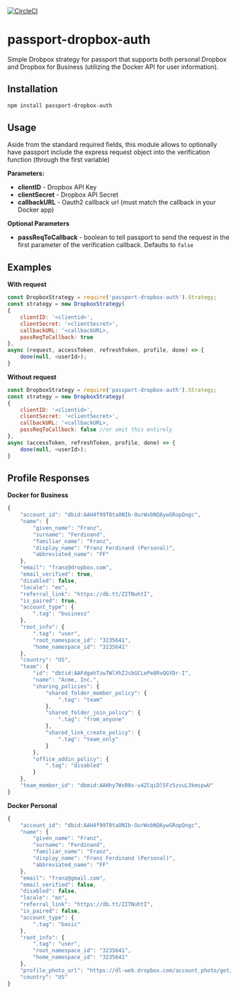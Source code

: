 [![CircleCI](https://circleci.com/gh/jnbarlow/passport-dropbox-auth.svg?style=shield)](https://circleci.com/gh/jnbarlow/passport-dropbox-auth)

# passport-dropbox-auth
Simple Drobpox strategy for passport that supports both personal Dropbox and Dropbox for Business (utilizing the Docker API for user information).

## Installation
```bash
npm install passport-dropbox-auth
```
## Usage
Aside from the standard required fields, this module allows to optionally have passport include the express request object into the verification function (through the first variable)

**Parameters:**
- **clientID** - Dropbox API Key
- **clientSecret** - Dropbox API Secret
- **callbackURL** - Oauth2 callback url (must match the callback in your Docker app)

**Optional Parameters**
- **passReqToCallback** - boolean to tell passport to send the request in the first parameter of the verification callback. Defaults to `false`

## Examples

**With request**
```javascript
const DropboxStrategy = require('passport-dropbox-auth').Strategy;
const strategy = new DropboxStrategy(
{
    clientID: '<clientid>',
    clientSecret: '<clientSecret>',
    callbackURL: '<callbackURL>,
    passReqToCallback: true
},
async (request, accessToken, refreshToken, profile, done) => {
    done(null, <userId>);
}
```


**Without request**
```javascript
const DropboxStrategy = require('passport-dropbox-auth').Strategy;
const strategy = new DropboxStrategy(
{
    clientID: '<clientid>',
    clientSecret: '<clientSecret>',
    callbackURL: '<callbackURL>,
    passReqToCallback: false //or omit this entirely
},
async (accessToken, refreshToken, profile, done) => {
    done(null, <userId>);
}
```
## Profile Responses
**Docker for Business**
```javascript
{
    "account_id": "dbid:AAH4f99T0taONIb-OurWxbNQ6ywGRopQngc",
    "name": {
        "given_name": "Franz",
        "surname": "Ferdinand",
        "familiar_name": "Franz",
        "display_name": "Franz Ferdinand (Personal)",
        "abbreviated_name": "FF"
    },
    "email": "franz@dropbox.com",
    "email_verified": true,
    "disabled": false,
    "locale": "en",
    "referral_link": "https://db.tt/ZITNuhtI",
    "is_paired": true,
    "account_type": {
        ".tag": "business"
    },
    "root_info": {
        ".tag": "user",
        "root_namespace_id": "3235641",
        "home_namespace_id": "3235641"
    },
    "country": "US",
    "team": {
        "id": "dbtid:AAFdgehTzw7WlXhZJsbGCLePe8RvQGYDr-I",
        "name": "Acme, Inc.",
        "sharing_policies": {
            "shared_folder_member_policy": {
                ".tag": "team"
            },
            "shared_folder_join_policy": {
                ".tag": "from_anyone"
            },
            "shared_link_create_policy": {
                ".tag": "team_only"
            }
        },
        "office_addin_policy": {
            ".tag": "disabled"
        }
    },
    "team_member_id": "dbmid:AAHhy7WsR0x-u4ZCqiDl5Fz5zvuL3kmspwU"
}
```

**Docker Personal**
```javascript
{
    "account_id": "dbid:AAH4f99T0taONIb-OurWxbNQ6ywGRopQngc",
    "name": {
        "given_name": "Franz",
        "surname": "Ferdinand",
        "familiar_name": "Franz",
        "display_name": "Franz Ferdinand (Personal)",
        "abbreviated_name": "FF"
    },
    "email": "franz@gmail.com",
    "email_verified": false,
    "disabled": false,
    "locale": "en",
    "referral_link": "https://db.tt/ZITNuhtI",
    "is_paired": false,
    "account_type": {
        ".tag": "basic"
    },
    "root_info": {
        ".tag": "user",
        "root_namespace_id": "3235641",
        "home_namespace_id": "3235641"
    },
    "profile_photo_url": "https://dl-web.dropbox.com/account_photo/get/dbaphid%3AAAHWGmIXV3sUuOmBfTz0wPsiqHUpBWvv3ZA?vers=1556069330102\u0026size=128x128",
    "country": "US"
}
```
